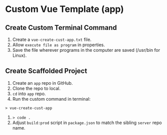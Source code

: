 # Custom Vue Template (app)

## Create Custom Terminal Command

1. Create a `vue-create-cust-app.txt` file.
1. Allow `execute file as program` in properties.
1. Save the file wherever programs in the computer are saved (/usr/bin for Linux).

## Create Scaffolded Project
1. Create an `app` repo in GitHub.
1. Clone the repo to local.
1. `cd` into `app` repo.
1. Run the custom command in terminal:
  ```
  > vue-create-cust-app
  ```
1. `> code .`
1. Adjust `build:prod` script in `package.json` to match the sibling `server` repo name.

